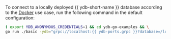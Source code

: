 To connect to a locally deployed {{ ydb-short-name }} database according to the [Docker](../../../../quickstart.md) use case, run the following command in the default configuration:

```bash
( export YDB_ANONYMOUS_CREDENTIALS=1 && cd ydb-go-examples && \
go run ./basic -ydb="grpc://localhost:{{ ydb-ports.grpc }}?database=/local" )
```

